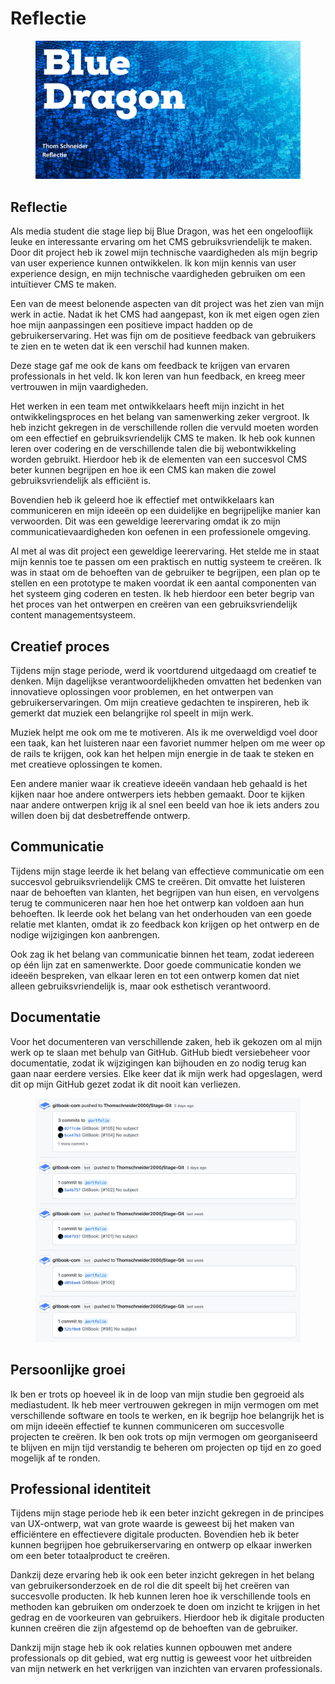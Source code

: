 # Reflectie

<figure><img src="../.gitbook/assets/vakreflectie.png" alt=""><figcaption></figcaption></figure>

## Reflectie

Als media student die stage liep bij Blue Dragon, was het een ongelooflijk leuke en interessante ervaring om het CMS gebruiksvriendelijk te maken. Door dit project heb ik zowel mijn technische vaardigheden als mijn begrip van user experience kunnen ontwikkelen. Ik kon mijn kennis van user experience design, en mijn technische vaardigheden gebruiken om een intuïtiever CMS te maken.

Een van de meest belonende aspecten van dit project was het zien van mijn werk in actie. Nadat ik het CMS had aangepast, kon ik met eigen ogen zien hoe mijn aanpassingen een positieve impact hadden op de gebruikerservaring. Het was fijn om de positieve feedback van gebruikers te zien en te weten dat ik een verschil had kunnen maken.

Deze stage gaf me ook de kans om feedback te krijgen van ervaren professionals in het veld. Ik kon leren van hun feedback, en kreeg meer vertrouwen in mijn vaardigheden. &#x20;

Het werken in een team met ontwikkelaars heeft mijn inzicht in het ontwikkelingsproces en het belang van samenwerking zeker vergroot. Ik heb inzicht gekregen in de verschillende rollen die vervuld moeten worden om een effectief en gebruiksvriendelijk CMS te maken. Ik heb ook kunnen leren over codering en de verschillende talen die bij webontwikkeling worden gebruikt. Hierdoor heb ik de elementen van een succesvol CMS beter kunnen begrijpen en hoe ik een CMS kan maken die zowel gebruiksvriendelijk als efficiënt is.

Bovendien heb ik geleerd hoe ik effectief met ontwikkelaars kan communiceren en mijn ideeën op een duidelijke en begrijpelijke manier kan verwoorden. Dit was een geweldige leerervaring omdat ik zo mijn communicatievaardigheden kon oefenen in een professionele omgeving.

Al met al was dit project een geweldige leerervaring. Het stelde me in staat mijn kennis toe te passen om een praktisch en nuttig systeem te creëren. Ik was in staat om de behoeften van de gebruiker te begrijpen, een plan op te stellen en een prototype te maken voordat ik een aantal componenten van het systeem ging coderen en testen. Ik heb hierdoor een beter begrip van het proces van het ontwerpen en creëren van een gebruiksvriendelijk content managementsysteem.

## Creatief proces

Tijdens mijn stage periode, werd ik voortdurend uitgedaagd om creatief te denken. Mijn dagelijkse verantwoordelijkheden omvatten het bedenken van innovatieve oplossingen voor problemen, en het ontwerpen van gebruikerservaringen. Om mijn creatieve gedachten te inspireren, heb ik gemerkt dat muziek een belangrijke rol speelt in mijn werk.

Muziek helpt me ook om me te motiveren. Als ik me overweldigd voel door een taak, kan het luisteren naar een favoriet nummer helpen om me weer op de rails te krijgen, ook kan het helpen mijn energie in de taak te steken en met creatieve oplossingen te komen.

Een andere manier waar ik creatieve ideeën vandaan heb gehaald is het kijken naar hoe andere ontwerpers iets hebben gemaakt. Door te kijken naar andere ontwerpen krijg ik al snel een beeld van hoe ik iets anders zou willen doen bij dat desbetreffende ontwerp.

## Communicatie

Tijdens mijn stage leerde ik het belang van effectieve communicatie om een succesvol gebruiksvriendelijk CMS te creëren. Dit omvatte het luisteren naar de behoeften van klanten, het begrijpen van hun eisen, en vervolgens terug te communiceren naar hen hoe het ontwerp kan voldoen aan hun behoeften. Ik leerde ook het belang van het onderhouden van een goede relatie met klanten, omdat ik zo feedback kon krijgen op het ontwerp en de nodige wijzigingen kon aanbrengen.

Ook zag ik het belang van communicatie binnen het team, zodat iedereen op één lijn zat en samenwerkte. Door goede communicatie konden we ideeën bespreken, van elkaar leren en tot een ontwerp komen dat niet alleen gebruiksvriendelijk is, maar ook esthetisch verantwoord.

## Documentatie

Voor het documenteren van verschillende zaken, heb ik gekozen om al mijn werk op te slaan met behulp van GitHub. GitHub biedt versiebeheer voor documentatie, zodat ik wijzigingen kan bijhouden en zo nodig terug kan gaan naar eerdere versies. Elke keer dat ik mijn werk had opgeslagen, werd dit op mijn GitHub gezet zodat ik dit nooit kan verliezen.&#x20;

<figure><img src="../.gitbook/assets/githubiteraties.png" alt=""><figcaption></figcaption></figure>

## Persoonlijke groei

Ik ben er trots op hoeveel ik in de loop van mijn studie ben gegroeid als mediastudent. Ik heb meer vertrouwen gekregen in mijn vermogen om met verschillende software en tools te werken, en ik begrijp hoe belangrijk het is om mijn ideeën effectief te kunnen communiceren om succesvolle projecten te creëren. Ik ben ook trots op mijn vermogen om georganiseerd te blijven en mijn tijd verstandig te beheren om projecten op tijd en zo goed mogelijk af te ronden.

## Professional identiteit

Tijdens mijn stage periode heb ik een beter inzicht gekregen in de principes van UX-ontwerp, wat van grote waarde is geweest bij het maken van efficiëntere en effectievere digitale producten. Bovendien heb ik beter kunnen begrijpen hoe gebruikerservaring en ontwerp op elkaar inwerken om een beter totaalproduct te creëren.

Dankzij deze ervaring heb ik ook een beter inzicht gekregen in het belang van gebruikersonderzoek en de rol die dit speelt bij het creëren van succesvolle producten. Ik heb kunnen leren hoe ik verschillende tools en methoden kan gebruiken om onderzoek te doen om inzicht te krijgen in het gedrag en de voorkeuren van gebruikers. Hierdoor heb ik digitale producten kunnen creëren die zijn afgestemd op de behoeften van de gebruiker.&#x20;

Dankzij mijn stage heb ik ook relaties kunnen opbouwen met andere professionals op dit gebied, wat erg nuttig is geweest voor het uitbreiden van mijn netwerk en het verkrijgen van inzichten van ervaren professionals.
